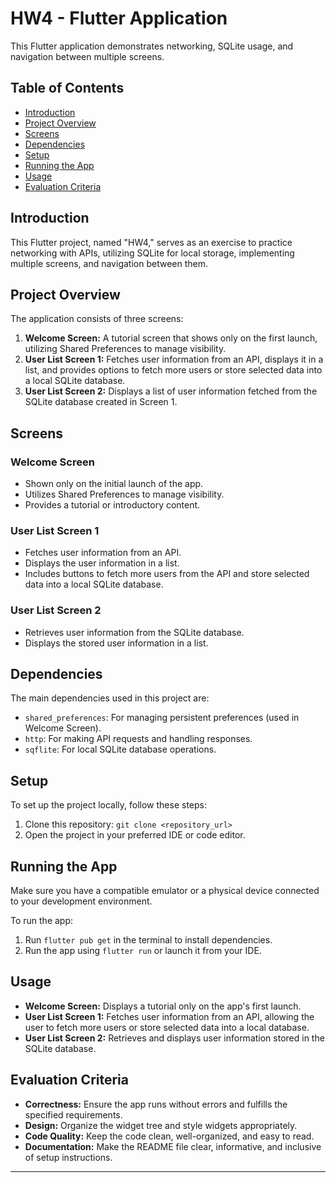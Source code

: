# HW4 - Flutter Application

This Flutter application demonstrates networking, SQLite usage, and navigation between multiple screens.

## Table of Contents

- [Introduction](#introduction)
- [Project Overview](#project-overview)
- [Screens](#screens)
- [Dependencies](#dependencies)
- [Setup](#setup)
- [Running the App](#running-the-app)
- [Usage](#usage)
- [Evaluation Criteria](#evaluation-criteria)

## Introduction

This Flutter project, named "HW4," serves as an exercise to practice networking with APIs, utilizing SQLite for local storage, implementing multiple screens, and navigation between them.

## Project Overview

The application consists of three screens:
1. **Welcome Screen:** A tutorial screen that shows only on the first launch, utilizing Shared Preferences to manage visibility.
2. **User List Screen 1:** Fetches user information from an API, displays it in a list, and provides options to fetch more users or store selected data into a local SQLite database.
3. **User List Screen 2:** Displays a list of user information fetched from the SQLite database created in Screen 1.

## Screens

### Welcome Screen
- Shown only on the initial launch of the app.
- Utilizes Shared Preferences to manage visibility.
- Provides a tutorial or introductory content.

### User List Screen 1
- Fetches user information from an API.
- Displays the user information in a list.
- Includes buttons to fetch more users from the API and store selected data into a local SQLite database.

### User List Screen 2
- Retrieves user information from the SQLite database.
- Displays the stored user information in a list.

## Dependencies

The main dependencies used in this project are:
- `shared_preferences`: For managing persistent preferences (used in Welcome Screen).
- `http`: For making API requests and handling responses.
- `sqflite`: For local SQLite database operations.

## Setup

To set up the project locally, follow these steps:
1. Clone this repository: `git clone <repository_url>`
2. Open the project in your preferred IDE or code editor.

## Running the App

Make sure you have a compatible emulator or a physical device connected to your development environment.

To run the app:
1. Run `flutter pub get` in the terminal to install dependencies.
2. Run the app using `flutter run` or launch it from your IDE.

## Usage

- **Welcome Screen:** Displays a tutorial only on the app's first launch.
- **User List Screen 1:** Fetches user information from an API, allowing the user to fetch more users or store selected data into a local database.
- **User List Screen 2:** Retrieves and displays user information stored in the SQLite database.

## Evaluation Criteria

- **Correctness:** Ensure the app runs without errors and fulfills the specified requirements.
- **Design:** Organize the widget tree and style widgets appropriately.
- **Code Quality:** Keep the code clean, well-organized, and easy to read.
- **Documentation:** Make the README file clear, informative, and inclusive of setup instructions.

---